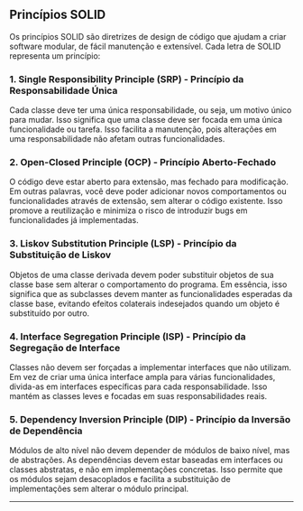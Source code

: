 ## Princípios SOLID

Os princípios SOLID são diretrizes de design de código que ajudam a criar software modular, de fácil manutenção e extensível. Cada letra de SOLID representa um princípio:

### 1. **Single Responsibility Principle (SRP) - Princípio da Responsabilidade Única**

Cada classe deve ter uma única responsabilidade, ou seja, um motivo único para mudar. Isso significa que uma classe deve ser focada em uma única funcionalidade ou tarefa. Isso facilita a manutenção, pois alterações em uma responsabilidade não afetam outras funcionalidades.

### 2. **Open-Closed Principle (OCP) - Princípio Aberto-Fechado**

O código deve estar aberto para extensão, mas fechado para modificação. Em outras palavras, você deve poder adicionar novos comportamentos ou funcionalidades através de extensão, sem alterar o código existente. Isso promove a reutilização e minimiza o risco de introduzir bugs em funcionalidades já implementadas.

### 3. **Liskov Substitution Principle (LSP) - Princípio da Substituição de Liskov**

Objetos de uma classe derivada devem poder substituir objetos de sua classe base sem alterar o comportamento do programa. Em essência, isso significa que as subclasses devem manter as funcionalidades esperadas da classe base, evitando efeitos colaterais indesejados quando um objeto é substituído por outro.

### 4. **Interface Segregation Principle (ISP) - Princípio da Segregação de Interface**

Classes não devem ser forçadas a implementar interfaces que não utilizam. Em vez de criar uma única interface ampla para várias funcionalidades, divida-as em interfaces específicas para cada responsabilidade. Isso mantém as classes leves e focadas em suas responsabilidades reais.

### 5. **Dependency Inversion Principle (DIP) - Princípio da Inversão de Dependência**

Módulos de alto nível não devem depender de módulos de baixo nível, mas de abstrações. As dependências devem estar baseadas em interfaces ou classes abstratas, e não em implementações concretas. Isso permite que os módulos sejam desacoplados e facilita a substituição de implementações sem alterar o módulo principal.

---